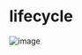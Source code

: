
# lifecycle
![image](https://github.com/user-attachments/assets/dc6075a4-e837-4d08-aac5-3bc0d907b727)
